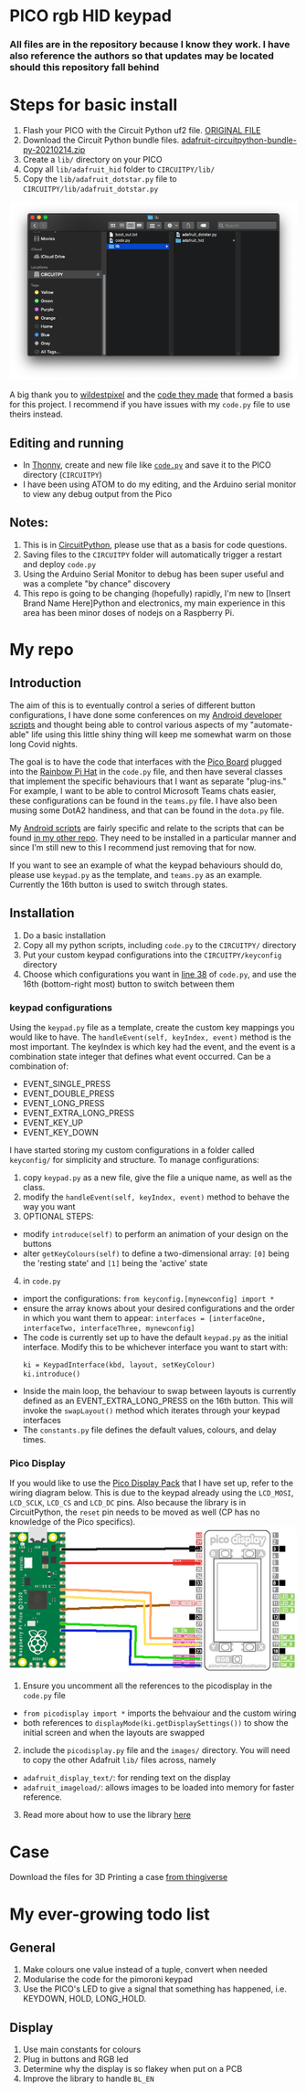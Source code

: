 # PICO rgb HID keypad

### All files are in the repository because I know they work. I have also reference the authors so that updates may be located should this repository fall behind

# Steps for basic install

1. Flash your PICO with the Circuit Python uf2 file. [ORIGINAL FILE][UF2]
1. Download the Circuit Python bundle files. [adafruit-circuitpython-bundle-py-20210214.zip][BUNDLE_FILES]
  1. Create a `lib/` directory on your PICO
  1. Copy all `lib/adafruit_hid` folder to `CIRCUITPY/lib/`
  1. Copy the `lib/adafruit_dotstar.py` file to `CIRCUITPY/lib/adafruit_dotstar.py`

![Structure](readme_images/directory.png)

A big thank you to [wildestpixel][WILDESTPIXEL] and the [code they made][CODEPY] that formed a basis for this project. I recommend if you have issues with my `code.py` file to use theirs instead.

## Editing and running

- In [Thonny][THONNY], create and new file like [`code.py`][CODEPY] and save it to the PICO directory (`CIRCUITPY`)
- I have been using ATOM to do my editing, and the Arduino serial monitor to view any debug output from the Pico

## Notes:

1. This is in [CircuitPython][CIRCUITPYTHON], please use that as a basis for code questions.
1. Saving files to the `CIRCUITPY` folder will automatically trigger a restart and deploy `code.py`
1. Using the Arduino Serial Monitor to debug has been super useful and was a complete "by chance" discovery
1. This repo is going to be changing (hopefully) rapidly, I'm new to [Insert Brand Name Here]Python and electronics, my main experience in this area has been minor doses of nodejs on a Raspberry Pi.

# My repo

## Introduction

The aim of this is to eventually control a series of different button configurations, I have done some conferences on my [Android developer scripts][TALOS] and thought being able to control various aspects of my "automate-able" life using this little shiny thing will keep me somewhat warm on those long Covid nights.

The goal is to have the code that interfaces with the [Pico Board][PICO] plugged into the [Rainbow Pi Hat][KEYPAD] in the `code.py` file, and then have several classes that implement the specific behaviours that I want as separate "plug-ins." For example, I want to be able to control Microsoft Teams chats easier, these configurations can be found in the `teams.py` file. I have also been musing some DotA2 handiness, and that can be found in the `dota.py` file.

My [Android scripts][TALOS] are fairly specific and relate to the scripts that can be found [in my other repo][TALOS]. They need to be installed in a particular manner and since I'm still new to this I recommend just removing that for now.

If you want to see an example of what the keypad behaviours should do, please use `keypad.py` as the template, and `teams.py` as an example. Currently the 16th button is used to switch through states.

## Installation

1. Do a basic installation
1. Copy all my python scripts, including `code.py` to the `CIRCUITPY/` directory
1. Put your custom keypad configurations into the `CIRCUITPY/keyconfig` directory
1. Choose which configurations you want in [line 38][LINE38] of `code.py`, and use the 16th (bottom-right most) button to switch between them

### keypad configurations

Using the `keypad.py` file as a template, create the custom key mappings you would like to have. The `handleEvent(self, keyIndex, event)` method is the most important. The keyIndex is which key had the event, and the event is a combination state integer that defines what event occurred. Can be a combination of:
  - EVENT_SINGLE_PRESS
  - EVENT_DOUBLE_PRESS
  - EVENT_LONG_PRESS
  - EVENT_EXTRA_LONG_PRESS
  - EVENT_KEY_UP
  - EVENT_KEY_DOWN

I have started storing my custom configurations in a folder called `keyconfig/` for simplicity and structure. To manage configurations:
1. copy `keypad.py` as a new file, give the file a unique name, as well as the class.
2. modify the `handleEvent(self, keyIndex, event)` method to behave the way you want
3. OPTIONAL STEPS:
  - modify `introduce(self)` to perform an animation of your design on the buttons
  - alter `getKeyColours(self)` to define a two-dimensional array: `[0]` being the 'resting state' and `[1]` being the 'active' state
4. in `code.py`
  - import the configurations: `from keyconfig.[mynewconfig] import *`
  - ensure the array knows about your desired configurations and the order in which you want them to appear: `interfaces = [interfaceOne, interfaceTwo, interfaceThree, mynewconfig]`
  - The code is currently set up to have the default `keypad.py` as the initial interface. Modify this to be whichever interface you want to start with:
    ```
    ki = KeypadInterface(kbd, layout, setKeyColour)
    ki.introduce()
    ```
  - Inside the main loop, the behaviour to swap between layouts is currently defined as an EVENT_EXTRA_LONG_PRESS on the 16th button. This will invoke the `swapLayout()` method which iterates through your keypad interfaces
  - The `constants.py` file defines the default values, colours, and delay times.

### Pico Display

If you would like to use the [Pico Display Pack][PICO_DISPLAY] that I have set up, refer to the wiring diagram below. This is due to the keypad already using the `LCD_MOSI`, `LCD_SCLK`, `LCD_CS` and `LCD_DC` pins. Also because the library is in CircuitPython, the `reset` pin needs to be moved as well (CP has no knowledge of the Pico specifics).
![Structure](readme_images/display_wiring.png)
1. Ensure you uncomment all the references to the picodisplay in the `code.py` file

  - `from picodisplay import *` imports the behvaiour and the custom wiring
  - both references to `displayMode(ki.getDisplaySettings())` to show the initial screen and when the layouts are swapped
2. include the `picodisplay.py` file and the `images/` directory. You will need to copy the other Adafruit `lib/` files across, namely

  - `adafruit_display_text/`: for rending text on the display
  - `adafruit_imageload/`: allows images to be loaded into memory for faster reference.

3. Read more about how to use the library [here][ADAFRUIT_DISPLAYIO]

# Case

Download the files for 3D Printing a case [from thingiverse][THINGIVERSE_CASE]

[UF2]: https://circuitpython.org/board/raspberry_pi_pico/
[BUNDLE_FILES]: https://github.com/adafruit/Adafruit_CircuitPython_Bundle/releases
[CODEPY]: https://gist.github.com/wildestpixel/6b684b8bc886392f7c4c57015fab3d97
[THONNY]: https://thonny.org/
[THINGIVERSE_CASE]: https://www.thingiverse.com/thing:4761251
[WILDESTPIXEL]: https://github.com/wildestpixel]
[CIRCUITPYTHON]: https://circuitpython.org/
[TALOS]: https://github.com/qbalsdon/talos
[PICO]: https://www.raspberrypi.org/documentation/pico/getting-started/
[KEYPAD]: https://shop.pimoroni.com/products/pico-rgb-keypad-base
[PICO_DISPLAY]: https://shop.pimoroni.com/products/pico-display-pack
[LINE38]: https://github.com/qbalsdon/pico_rgb_keypad_hid/blob/8f63c366559465032fa30e0789f4867cd539c37c/code.py#L38
[ADAFRUIT_DISPLAYIO]: https://learn.adafruit.com/circuitpython-display-support-using-displayio/examples

# My ever-growing todo list

## General

1. Make colours one value instead of a tuple, convert when needed
1. Modularise the code for the pimoroni keypad
1. Use the PICO's LED to give a signal that something has happened, i.e. KEYDOWN, HOLD, LONG_HOLD.

## Display

1. Use main constants for colours
1. Plug in buttons and RGB led
1. Determine why the display is so flakey when put on a PCB
1. Improve the library to handle `BL_EN`
